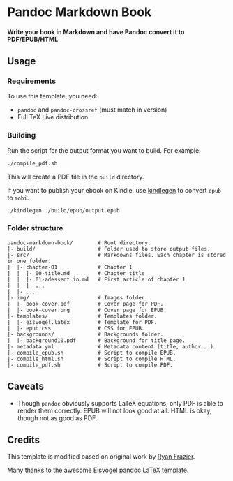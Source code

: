 # Pandoc Markdown Book

#### Write your book in Markdown and have Pandoc convert it to PDF/EPUB/HTML

## Usage

### Requirements

To use this template, you need:

- `pandoc` and `pandoc-crossref` (must match in version)
- Full TeX Live distribution

### Building

Run the script for the output format you want to build. For example:

```bash
./compile_pdf.sh
```

This will create a PDF file in the `build` directory.

If you want to publish your ebook on Kindle, use [kindlegen](https://www.amazon.com/gp/feature.html?docId=1000765211) to convert `epub` to `mobi`.

```bash
./kindlegen ./build/epub/output.epub
```

### Folder structure

```
pandoc-markdown-book/        # Root directory.
|- build/                    # Folder used to store output files.
|- src/                      # Markdowns files. Each chapter is stored in one folder.
|  |- chapter-01             # Chapter 1
|  |  |- 00-title.md         # Chapter title
|  |  |- 01-adessent in.md   # First article of chapter 1
|  |  |- ...
|  |- ...
|- img/                      # Images folder.
|  |- book-cover.pdf         # Cover page for PDF.
|  |- book-cover.png         # Cover page for EPUB.
|- templates/                # Templates folder.
|  |- eisvogel.latex         # Template for PDF.
|  |- epub.css               # CSS for EPUB.
|- backgrounds/              # Backgrounds folder.
|  |- background10.pdf       # Background for title page.
|- metadata.yml              # Metadata content (title, author...).
|- compile_epub.sh           # Script to compile EPUB.
|- compile_html.sh           # Script to compile HTML.
|- compile_pdf.sh            # Script to compile PDF.
```

## Caveats

- Though `pandoc` obviously supports LaTeX equations, only PDF is able to render them correctly. EPUB will not look good at all. HTML is okay, though not as good as PDF.

## Credits

This template is modified based on original work by [Ryan Frazier](https://gitlab.com/pianomanfrazier/).

Many thanks to the awesome [Eisvogel pandoc LaTeX template](https://github.com/Wandmalfarbe/pandoc-latex-template).
